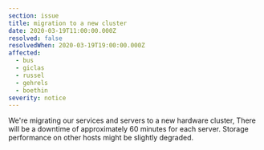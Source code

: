 ```yaml
---
section: issue
title: migration to a new cluster
date: 2020-03-19T11:00:00.000Z
resolved: false
resolvedWhen: 2020-03-19T19:00:00.000Z
affected:
  - bus
  - giclas
  - russel
  - gehrels
  - boethin
severity: notice
---
```

We're migrating our services and servers to a new hardware cluster, There will be a downtime of approximately 60 minutes for each server. Storage performance on other hosts might be slightly degraded.
